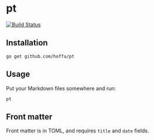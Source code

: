 # pt

[![Build Status](https://travis-ci.org/hoffa/pt.svg?branch=master)](https://travis-ci.org/hoffa/pt)

## Installation

```shell
go get github.com/hoffa/pt
```

## Usage

Put your Markdown files somewhere and run:

```shell
pt
```

## Front matter

Front matter is in TOML, and requires `title` and `date` fields.
